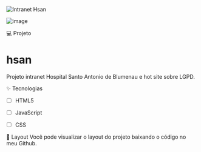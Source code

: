 
![Intranet Hsan](https://user-images.githubusercontent.com/102162509/177228981-befa667a-d8a9-4695-8f81-516beceae985.png)

![image](https://user-images.githubusercontent.com/102162509/177229808-94e2524d-5a3b-4977-80d1-0ed6ed4730c5.png)


💻 Projeto
# hsan
Projeto intranet Hospital Santo Antonio de Blumenau e hot site sobre LGPD.


✨ Tecnologias

-   [ ] HTML5
-   [ ] JavaScript
-   [ ] CSS

 
🔖 Layout
Você pode visualizar o layout do projeto baixando o código no meu Github.
